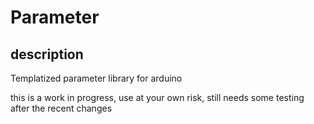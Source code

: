 # Parameter
## description
Templatized parameter library for arduino

this is a work in progress, use at your own risk, still needs some testing after the recent changes
